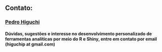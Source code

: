 ## Contato:

### [Pedro Higuchi](http://lattes.cnpq.br/0068554244216474)

#### Dúvidas, sugestões e interesse no desenvolvimento personalizado de ferramentas analíticas por meio do R e Shiny, entre em contato por email (higuchip at gmail.com)
